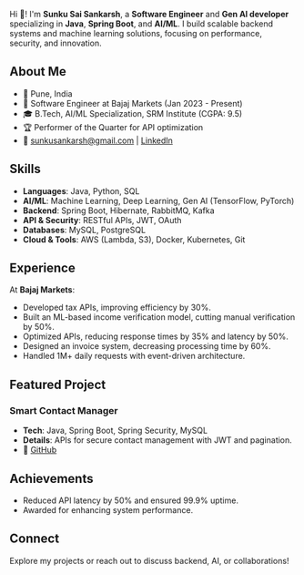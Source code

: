 
<!--
**Sankarsh-Sunku/Sankarsh-Sunku** is a ✨ _special_ ✨ repository because its `README.md` (this file) appears on your GitHub profile.

Here are some ideas to get you started:

- 🔭 I’m currently working on ...
- 🌱 I’m currently learning ...
- 👯 I’m looking to collaborate on ...
- 🤔 I’m looking for help with ...
- 💬 Ask me about ...
- 📫 How to reach me: ...
- 😄 Pronouns: ...
- ⚡ Fun fact: ...
-->

Hi 👋! I'm **Sunku Sai Sankarsh**, a **Software Engineer** and **Gen AI developer** specializing in **Java**, **Spring Boot**, and **AI/ML**. I build scalable backend systems and machine learning solutions, focusing on performance, security, and innovation.

## About Me
- 📍 Pune, India
- 💼 Software Engineer at Bajaj Markets (Jan 2023 - Present)
- 🎓 B.Tech, AI/ML Specialization, SRM Institute (CGPA: 9.5)
- 🏆 Performer of the Quarter for API optimization
- 📧 [sunkusankarsh@gmail.com](mailto:sunkusankarsh@gmail.com) | [LinkedIn](https://www.linkedin.com/in/sunku-sankarsh)

## Skills
- **Languages**: Java, Python, SQL
- **AI/ML**: Machine Learning, Deep Learning, Gen AI (TensorFlow, PyTorch)
- **Backend**: Spring Boot, Hibernate, RabbitMQ, Kafka
- **API & Security**: RESTful APIs, JWT, OAuth
- **Databases**: MySQL, PostgreSQL
- **Cloud & Tools**: AWS (Lambda, S3), Docker, Kubernetes, Git

## Experience
At **Bajaj Markets**:
- Developed tax APIs, improving efficiency by 30%.
- Built an ML-based income verification model, cutting manual verification by 50%.
- Optimized APIs, reducing response times by 35% and latency by 50%.
- Designed an invoice system, decreasing processing time by 60%.
- Handled 1M+ daily requests with event-driven architecture.
<!--
As an intern:
- Built backend solutions, improving API response times by 25%.
- Created a PAN verification module, increasing accuracy by 40%.-->

## Featured Project
### Smart Contact Manager
- **Tech**: Java, Spring Boot, Spring Security, MySQL
- **Details**: APIs for secure contact management with JWT and pagination.
- 📂 [GitHub](https://github.com/sunkusankarsh/smart-contact-manager)

## Achievements
- Reduced API latency by 50% and ensured 99.9% uptime.
- Awarded for enhancing system performance.

## Connect
Explore my projects or reach out to discuss backend, AI, or collaborations!
